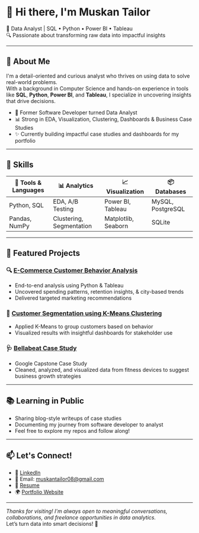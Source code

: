 # 👋 Hi there, I'm Muskan Tailor
🎯 Data Analyst | SQL • Python • Power BI • Tableau  
🔍 Passionate about transforming raw data into impactful insights  

---

## 🧠 About Me
I'm a detail-oriented and curious analyst who thrives on using data to solve real-world problems.  
With a background in Computer Science and hands-on experience in tools like **SQL**, **Python**, **Power BI**, and **Tableau**, I specialize in uncovering insights that drive decisions.

- 💼 Former Software Developer turned Data Analyst  
- 📊 Strong in EDA, Visualization, Clustering, Dashboards & Business Case Studies  
- ✨ Currently building impactful case studies and dashboards for my portfolio

---

## 💼 Skills
| 🧰 Tools & Languages | 📊 Analytics | 📈 Visualization | 📦 Databases |
|----------------------|----------------|-------------------|-----------------|
| Python, SQL          | EDA, A/B Testing | Power BI, Tableau | MySQL, PostgreSQL |
| Pandas, NumPy        | Clustering, Segmentation | Matplotlib, Seaborn | SQLite |

---

## 📁 Featured Projects

### 🔍 [E-Commerce Customer Behavior Analysis](https://github.com/Muskan08-bit/Python-EDA-Projects/tree/main/E-Commerce%20Customer%20Behavior%20Analysis)
- End-to-end analysis using Python & Tableau
- Uncovered spending patterns, retention insights, & city-based trends  
- Delivered targeted marketing recommendations

### 🧠 [Customer Segmentation using K-Means Clustering](https://github.com/Muskan08-bit/Python-EDA-Projects/tree/main/Customer%20Segmentation%20Clustering)
- Applied K-Means to group customers based on behavior  
- Visualized results with insightful dashboards for stakeholder use

### 🩺 [Bellabeat Case Study](https://github.com/Muskan08-bit/Python-EDA-Projects/tree/main/Bellabeat-Case-Study)
- Google Capstone Case Study  
- Cleaned, analyzed, and visualized data from fitness devices to suggest business growth strategies

---

## 📚 Learning in Public
- Sharing blog-style writeups of case studies  
- Documenting my journey from software developer to analyst  
- Feel free to explore my repos and follow along!

---

## 📫 Let's Connect!
- 💼 [LinkedIn](https://www.linkedin.com/in/muskan-tailor-2835b8222/)
- 📧 Email: muskantailor08@gmail.com
- 📄 [Resume](https://drive.google.com/file/d/1Q1Cik6VVT5d1GvU7xV8kD7Q9lTTvg7im/view?usp=sharing)
- 🌍 [Portfolio Website](https://muskantailor08.wixsite.com/my-site) 

---
_Thanks for visiting! I'm always open to meaningful conversations, collaborations, and freelance opportunities in data analytics._  
Let’s turn data into smart decisions! 🚀
